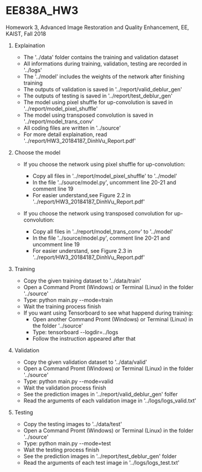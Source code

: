 # EE838A_HW3
Homework 3, Advanced Image Restoration and Quality Enhancement, EE, KAIST, Fall 2018

1. Explaination
	- The '../data' folder contains the training and validation dataset
	- All informations during training, validation, testing are recorded in '../logs'
	- The '../model' includes the weights of the network after finishing training
	- The outputs of validation is saved in '../report/valid_deblur_gen'
	- The outputs of testing is saved in '../report/test_deblur_gen'
	- The model using pixel shuffle for up-convolution is saved in '../report/model_pixel_shuffle'
	- The model using transposed convolution is saved in '../report/model_trans_conv'
	- All coding files are written in '../source'
	- For more detail explaination, read '../report/HW3_20184187_DinhVu_Report.pdf'

2. Choose the model
	- If you choose the network using pixel shuffle for up-convolution:
		+ Copy all files in '../report/model_pixel_shuffle' to '../model'
		+ In the file '../source/model.py', uncomment line 20-21 and comment line 19
		+ For easier understand,see Figure 2.2 in '../report/HW3_20184187_DinhVu_Report.pdf'

	- If you choose the network using transposed convolution for up-convolution:
		+ Copy all files in '../report/model_trans_conv' to '../model'
		+ In the file '../source/model.py', comment line 20-21 and uncomment line 19
		+ For easier understand, see Figure 2.3 in '../report/HW3_20184187_DinhVu_Report.pdf'

3. Training
	- Copy the given training dataset to '../data/train'
	- Open a Command Promt (Windows) or Terminal (Linux) in the folder '../source'
	- Type: python main.py --mode=train
	- Wait the training process finish
	- If you want using Tensorboard to see what happend during training:
		+ Open another Command Promt (Windows) or Terminal (Linux) in the folder '../source'
		+ Type: tensorboard --logdir=../logs
		+ Follow the instruction appeared after that

4. Validation
	- Copy the given validation dataset to '../data/valid'
	- Open a Command Promt (Windows) or Terminal (Linux) in the folder '../source'
	- Type: python main.py --mode=valid
	- Wait the validation process finish
	- See the prediction images in '../report/valid_deblur_gen' folfer
	- Read the arguments of each validation image in '../logs/logs_valid.txt'

5. Testing
	- Copy the testing images to '../data/test'
	- Open a Command Promt (Windows) or Terminal (Linux) in the folder '../source'
	- Type: python main.py --mode=test
	- Wait the testing process finish
	- See the prediction images in '../report/test_deblur_gen' folder
	- Read the arguments of each test image in '../logs/logs_test.txt'

